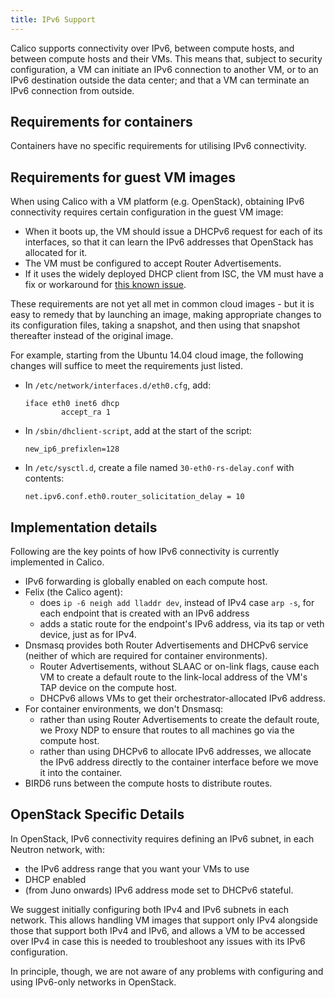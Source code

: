 ```yaml
---
title: IPv6 Support
---
```


Calico supports connectivity over IPv6, between compute hosts, and
between compute hosts and their VMs. This means that, subject to
security configuration, a VM can initiate an IPv6 connection to another
VM, or to an IPv6 destination outside the data center; and that a VM can
terminate an IPv6 connection from outside.

## Requirements for containers

Containers have no specific requirements for utilising IPv6
connectivity.

## Requirements for guest VM images

When using Calico with a VM platform (e.g. OpenStack), obtaining IPv6
connectivity requires certain configuration in the guest VM image:

-   When it boots up, the VM should issue a DHCPv6 request for each of
    its interfaces, so that it can learn the IPv6 addresses that
    OpenStack has allocated for it.
-   The VM must be configured to accept Router Advertisements.
-   If it uses the widely deployed DHCP client from ISC, the VM must
    have a fix or workaround for [this known
    issue](https://kb.isc.org/article/AA-01141/31/How-to-workaround-IPv6-prefix-length-issues-with-ISC-DHCP-clients.html).

These requirements are not yet all met in common cloud images - but it
is easy to remedy that by launching an image, making appropriate changes
to its configuration files, taking a snapshot, and then using that
snapshot thereafter instead of the original image.

For example, starting from the Ubuntu 14.04 cloud image, the following
changes will suffice to meet the requirements just listed.

-   In `/etc/network/interfaces.d/eth0.cfg`, add:

        iface eth0 inet6 dhcp
                accept_ra 1

-   In `/sbin/dhclient-script`, add at the start of the script:

        new_ip6_prefixlen=128

-   In `/etc/sysctl.d`, create a file named `30-eth0-rs-delay.conf` with
    contents:

        net.ipv6.conf.eth0.router_solicitation_delay = 10

## Implementation details

Following are the key points of how IPv6 connectivity is currently
implemented in Calico.

-   IPv6 forwarding is globally enabled on each compute host.
-   Felix (the Calico agent):
    -   does `ip -6 neigh add lladdr dev`, instead of IPv4 case
        `arp -s`, for each endpoint that is created with an IPv6 address
    -   adds a static route for the endpoint's IPv6 address, via its tap
        or veth device, just as for IPv4.
-   Dnsmasq provides both Router Advertisements and DHCPv6 service
    (neither of which are required for container environments).
    -   Router Advertisements, without SLAAC or on-link flags, cause
        each VM to create a default route to the link-local address of
        the VM's TAP device on the compute host.
    -   DHCPv6 allows VMs to get their orchestrator-allocated
        IPv6 address.
-   For container environments, we don't Dnsmasq:
    -   rather than using Router Advertisements to create the default
        route, we Proxy NDP to ensure that routes to all machines go via
        the compute host.
    -   rather than using DHCPv6 to allocate IPv6 addresses, we allocate
        the IPv6 address directly to the container interface before we
        move it into the container.
-   BIRD6 runs between the compute hosts to distribute routes.

OpenStack Specific Details
--------------------------

In OpenStack, IPv6 connectivity requires defining an IPv6 subnet, in
each Neutron network, with:

-   the IPv6 address range that you want your VMs to use
-   DHCP enabled
-   (from Juno onwards) IPv6 address mode set to DHCPv6 stateful.

We suggest initially configuring both IPv4 and IPv6 subnets in each
network. This allows handling VM images that support only IPv4 alongside
those that support both IPv4 and IPv6, and allows a VM to be accessed
over IPv4 in case this is needed to troubleshoot any issues with its
IPv6 configuration.

In principle, though, we are not aware of any problems with configuring
and using IPv6-only networks in OpenStack.
